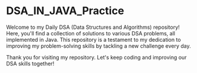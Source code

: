 # DSA_IN_JAVA_Practice
Welcome to my Daily DSA (Data Structures and Algorithms) repository! Here, you'll find a collection of solutions to various DSA problems, all implemented in Java. This repository is a testament to my dedication to improving my problem-solving skills by tackling a new challenge every day.

Thank you for visiting my repository. Let's keep coding and improving our DSA skills together!
